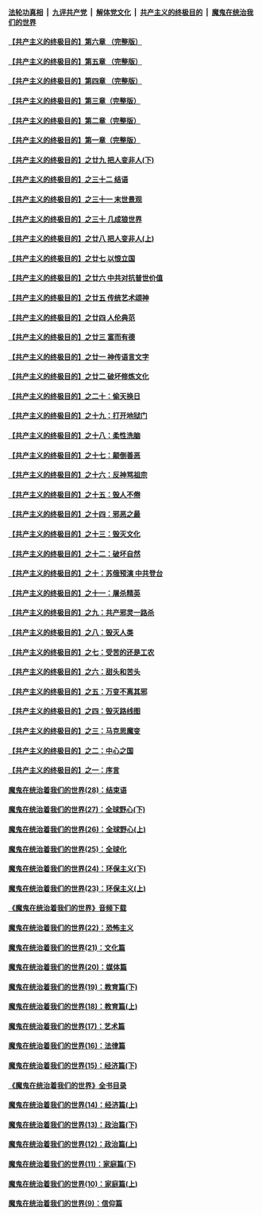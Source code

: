 ####  [法轮功真相](../../../../basic/blob/master/README.md?t=07070402) &nbsp;|&nbsp; [九评共产党](../../../../9ping.md/blob/master/README.md?t=07070402) &nbsp;|&nbsp; [解体党文化](../../../../jtdwh.md/blob/master/README.md?t=07070402)  &nbsp;|&nbsp; [共产主义的终极目的](../../../../gczydzjmd.md/blob/master/README.md?t=07070402) &nbsp;|&nbsp; [魔鬼在统治我们的世界](../../../../mgztzwmdsj.md/blob/master/README.md?t=07070402) 

#### [【共产主义的终极目的】第六章 （完整版）](../pages/nsc422/n11428913.md?t=07070402) 

#### [【共产主义的终极目的】第五章 （完整版）](../pages/nsc422/n11428912.md?t=07070402) 

#### [【共产主义的终极目的】第四章 （完整版）](../pages/nsc422/n11428907.md?t=07070402) 

#### [【共产主义的终极目的】第三章（完整版）](../pages/nsc422/n11428848.md?t=07070402) 

#### [【共产主义的终极目的】第二章（完整版）](../pages/nsc422/n11428831.md?t=07070402) 

#### [【共产主义的终极目的】第一章（完整版）](../pages/nsc422/n11417651.md?t=07070402) 

#### [【共产主义的终极目的】之廿九 把人变非人(下)](../pages/nsc422/n11344140.md?t=07070402) 

#### [【共产主义的终极目的】之三十二 结语](../pages/nsc422/n11360535.md?t=07070402) 

#### [【共产主义的终极目的】之三十一 末世景观](../pages/nsc422/n11351129.md?t=07070402) 

#### [【共产主义的终极目的】之三十 几成狼世界](../pages/nsc422/n11348280.md?t=07070402) 

#### [【共产主义的终极目的】之廿八 把人变非人(上)](../pages/nsc422/n11340492.md?t=07070402) 

#### [【共产主义的终极目的】之廿七 以恨立国](../pages/nsc422/n11336944.md?t=07070402) 

#### [【共产主义的终极目的】之廿六 中共对抗普世价值](../pages/nsc422/n11324785.md?t=07070402) 

#### [【共产主义的终极目的】之廿五 传统艺术颂神](../pages/nsc422/n11296396.md?t=07070402) 

#### [【共产主义的终极目的】之廿四 人伦典范](../pages/nsc422/n11296397.md?t=07070402) 

#### [【共产主义的终极目的】之廿三 富而有德](../pages/nsc422/n11283598.md?t=07070402) 

#### [【共产主义的终极目的】之廿一 神传语言文字](../pages/nsc422/n11263265.md?t=07070402) 

#### [【共产主义的终极目的】之廿二 破坏修炼文化](../pages/nsc422/n11245728.md?t=07070402) 

#### [【共产主义的终极目的】之二十：偷天换日](../pages/nsc422/n11238846.md?t=07070402) 

#### [【共产主义的终极目的】之十九：打开地狱门](../pages/nsc422/n11206376.md?t=07070402) 

#### [【共产主义的终极目的】之十八：柔性洗脑](../pages/nsc422/n11199994.md?t=07070402) 

#### [【共产主义的终极目的】之十七：颠倒善恶](../pages/nsc422/n11179782.md?t=07070402) 

#### [【共产主义的终极目的】之十六：反神骂祖宗](../pages/nsc422/n11166798.md?t=07070402) 

#### [【共产主义的终极目的】之十五：毁人不倦](../pages/nsc422/n11166792.md?t=07070402) 

#### [【共产主义的终极目的】之十四：邪恶之最](../pages/nsc422/n11150249.md?t=07070402) 

#### [【共产主义的终极目的】之十三：毁灭文化](../pages/nsc422/n11135227.md?t=07070402) 

#### [【共产主义的终极目的】之十二：破坏自然](../pages/nsc422/n11135214.md?t=07070402) 

#### [【共产主义的终极目的】之十：苏俄预演 中共登台](../pages/nsc422/n11118424.md?t=07070402) 

#### [【共产主义的终极目的】之十一：屠杀精英](../pages/nsc422/n11118442.md?t=07070402) 

#### [【共产主义的终极目的】之九：共产邪灵一路杀](../pages/nsc422/n11114139.md?t=07070402) 

#### [【共产主义的终极目的】之八：毁灭人类](../pages/nsc422/n11108503.md?t=07070402) 

#### [【共产主义的终极目的】之七：受苦的还是工农](../pages/nsc422/n11101809.md?t=07070402) 

#### [【共产主义的终极目的】之六：甜头和苦头](../pages/nsc422/n11096971.md?t=07070402) 

#### [【共产主义的终极目的】之五：万变不离其邪](../pages/nsc422/n11091285.md?t=07070402) 

#### [【共产主义的终极目的】之四：毁灭路线图](../pages/nsc422/n11086284.md?t=07070402) 

#### [【共产主义的终极目的】之三：马克思魔变](../pages/nsc422/n11061941.md?t=07070402) 

#### [【共产主义的终极目的】之二：中心之国](../pages/nsc422/n11047728.md?t=07070402) 

#### [【共产主义的终极目的】之一：序言](../pages/nsc422/n11086077.md?t=07070402) 

#### [魔鬼在统治着我们的世界(28)：结束语](../pages/nsc422/n10936246.md?t=07070402) 

#### [魔鬼在统治着我们的世界(27)：全球野心(下)](../pages/nsc422/n10928319.md?t=07070402) 

#### [魔鬼在统治着我们的世界(26)：全球野心(上)](../pages/nsc422/n10900318.md?t=07070402) 

#### [魔鬼在统治着我们的世界(25)：全球化](../pages/nsc422/n10788205.md?t=07070402) 

#### [魔鬼在统治着我们的世界(24)：环保主义(下)](../pages/nsc422/n10695307.md?t=07070402) 

#### [魔鬼在统治着我们的世界(23)：环保主义(上)](../pages/nsc422/n10688613.md?t=07070402) 

#### [《魔鬼在统治着我们的世界》音频下载](../pages/nsc422/n10635553.md?t=07070402) 

#### [魔鬼在统治着我们的世界(22)：恐怖主义](../pages/nsc422/n10614727.md?t=07070402) 

#### [魔鬼在统治着我们的世界(21)：文化篇](../pages/nsc422/n10597706.md?t=07070402) 

#### [魔鬼在统治着我们的世界(20)：媒体篇](../pages/nsc422/n10586579.md?t=07070402) 

#### [魔鬼在统治着我们的世界(19)：教育篇(下)](../pages/nsc422/n10564808.md?t=07070402) 

#### [魔鬼在统治着我们的世界(18)：教育篇(上)](../pages/nsc422/n10526970.md?t=07070402) 

#### [魔鬼在统治着我们的世界(17)：艺术篇](../pages/nsc422/n10499093.md?t=07070402) 

#### [魔鬼在统治着我们的世界(16)：法律篇](../pages/nsc422/n10485969.md?t=07070402) 

#### [魔鬼在统治着我们的世界(15)：经济篇(下)](../pages/nsc422/n10469975.md?t=07070402) 

#### [《魔鬼在统治着我们的世界》全书目录](../pages/nsc422/n10464261.md?t=07070402) 

#### [魔鬼在统治着我们的世界(14)：经济篇(上)](../pages/nsc422/n10457370.md?t=07070402) 

#### [魔鬼在统治着我们的世界(13)：政治篇(下)](../pages/nsc422/n10448270.md?t=07070402) 

#### [魔鬼在统治着我们的世界(12)：政治篇(上)](../pages/nsc422/n10444576.md?t=07070402) 

#### [魔鬼在统治着我们的世界(11)：家庭篇(下)](../pages/nsc422/n10440961.md?t=07070402) 

#### [魔鬼在统治着我们的世界(10)：家庭篇(上)](../pages/nsc422/n10435448.md?t=07070402) 

#### [魔鬼在统治着我们的世界(9)：信仰篇](../pages/nsc422/n10432159.md?t=07070402) 


